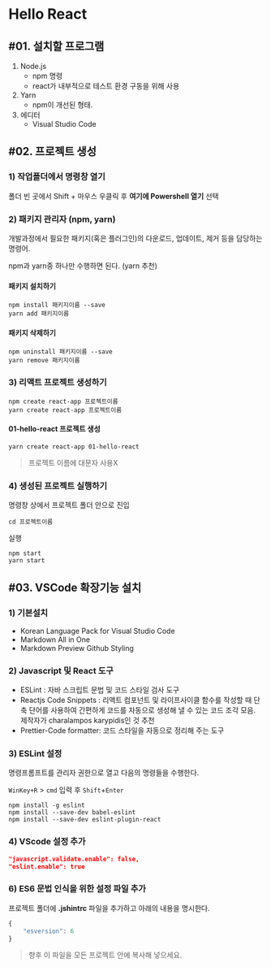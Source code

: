 # Hello React

## #01. 설치할 프로그램
1. Node.js
   - npm 명령
   - react가 내부적으로 테스트 환경 구동을 위해 사용
1. Yarn
   - npm이 개선된 형태.
1. 에디터
   - Visual Studio Code


## #02. 프로젝트 생성

### 1) 작업폴더에서 명령창 열기

폴더 빈 곳에서 Shift + 마우스 우클릭 후 **여기에 Powershell 열기** 선택

### 2) 패키지 관리자 (npm, yarn)

개발과정에서 필요한 패키지(혹은 플러그인)의 다운로드, 업데이트, 제거 등을 담당하는 명령어.

npm과 yarn중 하나만 수행하면 된다. (yarn 추천)

#### 패키지 설치하기
```shell
npm install 패키지이름 --save
yarn add 패키지이름
```

#### 패키지 삭제하기
```shell
npm uninstall 패키지이름 --save
yarn remove 패키지이름
```

### 3) 리액트 프로젝트 생성하기
```shell
npm create react-app 프로젝트이름
yarn create react-app 프로젝트이름
```

#### 01-hello-react 프로젝트 생성
```shell
yarn create react-app 01-hello-react
```

> 프로젝트 이름에 대문자 사용X


### 4) 생성된 프로젝트 실행하기

명령창 상에서 프로젝트 폴더 안으로 진입

```shell
cd 프로젝트이름
```

실행

```shell
npm start
yarn start
```



## #03. VSCode 확장기능 설치

### 1) 기본설치
- Korean Language Pack for Visual Studio Code
- Markdown All in One
- Markdown Preview Github Styling

### 2) Javascript 및 React 도구
- ESLint : 자바 스크립트 문법 및 코드 스타일 검사 도구
- Reactjs Code Snippets : 리액트 컴포넌트 및 라이프사이클 함수를 작성할 때 단축 단어를 사용하여 간편하게 코드를 자동으로 생성해 낼 수 있는 코드 조각 모음. 제작자가 charalampos karypidis인 것 추천
- Prettier-Code formatter: 코드 스타일을 자동으로 정리해 주는 도구


### 3) ESLint 설정

명령프롬프트를 관리자 권한으로 열고 다음의 명령들을 수행한다.

`WinKey+R` > `cmd` 입력 후 `Shift`+`Enter`

```shell
npm install -g eslint
npm install --save-dev babel-eslint
npm install --save-dev eslint-plugin-react
```

### 4) VScode 설정 추가

```json
"javascript.validate.enable": false,
"eslint.enable": true
```

### 6) ES6 문법 인식을 위한 설정 파일 추가

프로젝트 폴더에 **.jshintrc** 파일을 추가하고 아래의 내용을 명시한다.

```js
{
    "esversion": 6
}
```

> 향후 이 파일을 모든 프로젝트 안에 복사해 넣으세요.